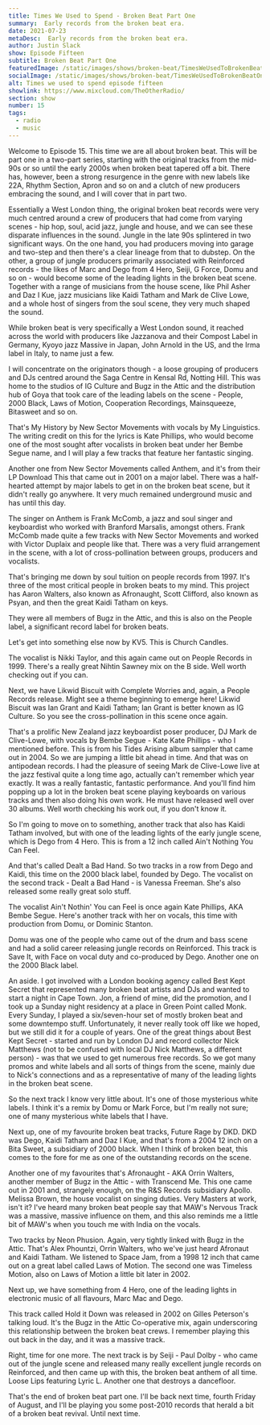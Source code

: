 ```yaml
---
title: Times We Used to Spend - Broken Beat Part One
summary:  Early records from the broken beat era. 
date: 2021-07-23
metaDesc:  Early records from the broken beat era. 
author: Justin Slack
show: Episode Fifteen
subtitle: Broken Beat Part One
featuredImage: /static/images/shows/broken-beat/TimesWeUsedToBrokenBeatOne.webp
socialImage: /static/images/shows/broken-beat/TimesWeUsedToBrokenBeatOne.webp
alt: Times we used to spend episode fifteen
showlink: https://www.mixcloud.com/TheOtherRadio/
section: show
number: 15
tags:
  - radio
  - music
---
```


Welcome to Episode 15. This time we are all about broken beat. This will be part one in a two-part series, starting with the original tracks from the mid-90s or so until the early 2000s when broken beat tapered off a bit. There has, however, been a strong resurgence in the genre with new labels like 22A, Rhythm Section, Apron and so on and a clutch of new producers embracing the sound, and I will cover that in part two.

Essentially a West London thing, the original broken beat records were very much centred around a crew of producers that had come from varying scenes - hip hop, soul, acid jazz, jungle and house, and we can see these disparate influences in the sound. Jungle in the late 90s splintered in two significant ways. On the one hand, you had producers moving into garage and two-step and then there&#39;s a clear lineage from that to dubstep. On the other, a group of jungle producers primarily associated with Reinforced records - the likes of Marc and Dego from 4 Hero, Seiji, G Force, Domu and so on - would become some of the leading lights in the broken beat scene. Together with a range of musicians from the house scene, like Phil Asher and Daz I Kue, jazz musicians like Kaidi Tatham and Mark de Clive Lowe, and a whole host of singers from the soul scene, they very much shaped the sound.

While broken beat is very specifically a West London sound, it reached across the world with producers like Jazzanova and their Compost Label in Germany, Kyoyo jazz Massive in Japan, John Arnold in the US, and the Irma label in Italy, to name just a few.

I will concentrate on the originators though - a loose grouping of producers and DJs centred around the Saga Centre in Kensal Rd, Notting Hill. This was home to the studios of IG Culture and Bugz in the Attic and the distribution hub of Goya that took care of the leading labels on the scene - People, 2000 Black, Laws of Motion, Cooperation Recordings, Mainsqueeze, Bitasweet and so on.

That&#39;s My History by New Sector Movements with vocals by My Linguistics. The writing credit on this for the lyrics is Kate Phillips, who would become one of the most sought after vocalists in broken beat under her Bembe Segue name, and I will play a few tracks that feature her fantastic singing.

Another one from New Sector Movements called Anthem, and it&#39;s from their LP Download This that came out in 2001 on a major label. There was a half-hearted attempt by major labels to get in on the broken beat scene, but it didn&#39;t really go anywhere. It very much remained underground music and has until this day.

The singer on Anthem is Frank McComb, a jazz and soul singer and keyboardist who worked with Branford Marsalis, amongst others. Frank McComb made quite a few tracks with New Sector Movements and worked with Victor Duplaix and people like that. There was a very fluid arrangement in the scene, with a lot of cross-pollination between groups, producers and vocalists.

That&#39;s bringing me down by soul tuition on people records from 1997. It&#39;s three of the most critical people in broken beats to my mind. This project has Aaron Walters, also known as Afronaught, Scott Clifford, also known as Psyan, and then the great Kaidi Tatham on keys.

They were all members of Bugz in the Attic, and this is also on the People label, a significant record label for broken beats.

Let&#39;s get into something else now by KV5. This is Church Candles.

The vocalist is Nikki Taylor, and this again came out on People Records in 1999. There&#39;s a really great Nihtin Sawney mix on the B side. Well worth checking out if you can.

Next, we have Likwid Biscuit with Complete Worries and, again, a People Records release. Might see a theme beginning to emerge here! Likwid Biscuit was Ian Grant and Kaidi Tatham; Ian Grant is better known as IG Culture. So you see the cross-pollination in this scene once again.

That&#39;s a prolific New Zealand jazz keyboardist poser producer, DJ Mark de Clive-Lowe, with vocals by Bembe Segue - Kate Kate Phillips - who I mentioned before. This is from his Tides Arising album sampler that came out in 2004. So we are jumping a little bit ahead in time. And that was on antipodean records. I had the pleasure of seeing Mark de Clive-Lowe live at the jazz festival quite a long time ago, actually can&#39;t remember which year exactly. It was a really fantastic, fantastic performance. And you&#39;ll find him popping up a lot in the broken beat scene playing keyboards on various tracks and then also doing his own work. He must have released well over 30 albums. Well worth checking his work out, if you don&#39;t know it.

So I&#39;m going to move on to something, another track that also has Kaidi Tatham involved, but with one of the leading lights of the early jungle scene, which is Dego from 4 Hero. This is from a 12 inch called Ain&#39;t Nothing You Can Feel.

And that&#39;s called Dealt a Bad Hand. So two tracks in a row from Dego and Kaidi, this time on the 2000 black label, founded by Dego. The vocalist on the second track - Dealt a Bad Hand - is Vanessa Freeman. She&#39;s also released some really great solo stuff.

The vocalist Ain&#39;t Nothin&#39; You can Feel is once again Kate Phillips, AKA Bembe Segue. Here&#39;s another track with her on vocals, this time with production from Domu, or Dominic Stanton.

Domu was one of the people who came out of the drum and bass scene and had a solid career releasing jungle records on Reinforced. This track is Save It, with Face on vocal duty and co-produced by Dego. Another one on the 2000 Black label.

An aside. I got involved with a London booking agency called Best Kept Secret that represented many broken beat artists and DJs and wanted to start a night in Cape Town. Jon, a friend of mine, did the promotion, and I took up a Sunday night residency at a place in Green Point called Monk. Every Sunday, I played a six/seven-hour set of mostly broken beat and some downtempo stuff. Unfortunately, it never really took off like we hoped, but we still did it for a couple of years. One of the great things about Best Kept Secret - started and run by London DJ and record collector Nick Matthews (not to be confused with local DJ Nick Matthews, a different person) - was that we used to get numerous free records. So we got many promos and white labels and all sorts of things from the scene, mainly due to Nick&#39;s connections and as a representative of many of the leading lights in the broken beat scene.

So the next track I know very little about. It&#39;s one of those mysterious white labels. I think it&#39;s a remix by Domu or Mark Force, but I&#39;m really not sure; one of many mysterious white labels that I have.

Next up, one of my favourite broken beat tracks, Future Rage by DKD. DKD was Dego, Kaidi Tatham and Daz I Kue, and that&#39;s from a 2004 12 inch on a Bita Sweet, a subsidiary of 2000 black. When I think of broken beat, this comes to the fore for me as one of the outstanding records on the scene.

Another one of my favourites that&#39;s Afronaught - AKA Orrin Walters, another member of Bugz in the Attic - with Transcend Me. This one came out in 2001 and, strangely enough, on the R&amp;S Records subsidiary Apollo. Melissa Brown, the house vocalist on singing duties. Very Masters at work, isn&#39;t it? I&#39;ve heard many broken beat people say that MAW&#39;s Nervous Track was a massive, massive influence on them, and this also reminds me a little bit of MAW&#39;s when you touch me with India on the vocals.

Two tracks by Neon Phusion. Again, very tightly linked with Bugz in the Attic. That&#39;s Alex Phountzi, Orrin Walters, who we&#39;ve just heard Afronaut and Kaidi Tatham. We listened to Space Jam, from a 1998 12 inch that came out on a great label called Laws of Motion. The second one was Timeless Motion, also on Laws of Motion a little bit later in 2002.

Next up, we have something from 4 Hero, one of the leading lights in electronic music of all flavours, Marc Mac and Dego.

This track called Hold it Down was released in 2002 on Gilles Peterson&#39;s talking loud. It&#39;s the Bugz in the Attic Co-operative mix, again underscoring this relationship between the broken beat crews. I remember playing this out back in the day, and it was a massive track.

Right, time for one more. The next track is by Seiji - Paul Dolby - who came out of the jungle scene and released many really excellent jungle records on Reinforced, and then came up with this, the broken beat anthem of all time. Loose Lips featuring Lyric L. Another one that destroys a dancefloor.

That&#39;s the end of broken beat part one. I&#39;ll be back next time, fourth Friday of August, and I&#39;ll be playing you some post-2010 records that herald a bit of a broken beat revival. Until next time.